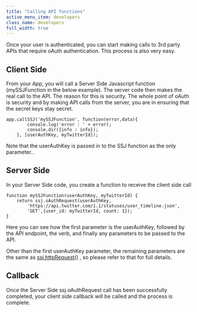 ```yaml
---
title: "Calling API functions"
active_menu_item: developers
class_name: developers
full_width: true
---
```



Once your user is authenticated, you can start making calls to 3rd party APIs that require oAuth authentication. This process is also very easy.

## Client Side

From your App, you will call a Server Side Javascript function (mySSJFunction in the below example). The server code then makes the real call to the API. The reason for this is security. The whole point of oAuth is security and by making API calls from the server, you are in ensuring that the secret keys stay secret.

    app.callSSJ('mySSJFunction', function(error,data){
            console.log('error : ' + error);
            console.dir({info : info});
        }, [userAuthKey, myTwitterId]);
Note that the userAuthKey is passed in to the SSJ function as the only parameter..
## Server Side

In your Server Side code, you create a function to receive the client side call

    function mySSJFunction(userAuthKey, myTwitterId) {
        return ssj.oAuthRequest(userAuthKey,
			'https://api.twitter.com/1.1/statuses/user_timeline.json',    
            'GET',{user_id: myTwitterId, count: 1});
    }
   


Here you can see how the first parameter is the userAuthKey, followed by the API endpoint, the verb, and finally any parameters to be passed to the API.

Other than the first userAuthKey parameter, the remaining parameters are the same as [ssj.httpRequest()](/developers/documentation/scripting-apis/server-side-api/ssj-object/web-service-calls/httprequest2) , so please refer to that for full details.

## Callback

Once the Server Side ssj.oAuthRequest call has been successfully completed, your client side callback will be called and the process is complete.
